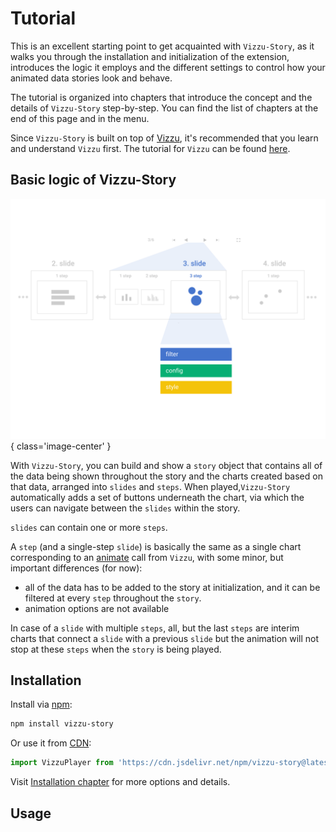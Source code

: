 # Tutorial

This is an excellent starting point to get acquainted with `Vizzu-Story`, as it
walks you through the installation and initialization of the extension,
introduces the logic it employs and the different settings to control how your
animated data stories look and behave.

The tutorial is organized into chapters that introduce the concept and the
details of `Vizzu-Story` step-by-step. You can find the list of chapters at the
end of this page and in the menu.

Since `Vizzu-Story` is built on top of
[Vizzu](https://github.com/vizzuhq/vizzu), it's recommended that you learn and
understand `Vizzu` first. The tutorial for `Vizzu` can be found
[here](https://lib.vizzuhq.com/latest/tutorial/).

## Basic logic of Vizzu-Story

![Vizzu](../assets/api-overview.svg){ class='image-center' }

With `Vizzu-Story`, you can build and show a `story` object that contains all of
the data being shown throughout the story and the charts created based on that
data, arranged into `slides` and `steps`. When played,`Vizzu-Story`
automatically adds a set of buttons underneath the chart, via which the users
can navigate between the `slides` within the story.

`slides` can contain one or more `steps`.

A `step` (and a single-step `slide`) is basically the same as a single chart
corresponding to an [animate](https://lib.vizzuhq.com/latest/tutorial/) call
from `Vizzu`, with some minor, but important differences (for now):

- all of the data has to be added to the story at initialization, and it can be
  filtered at every `step` throughout the `story`.
- animation options are not available

In case of a `slide` with multiple `steps`, all, but the last `steps` are
interim charts that connect a `slide` with a previous `slide` but the animation
will not stop at these `steps` when the `story` is being played.

## Installation

Install via [npm](https://www.npmjs.com/package/vizzu-story):

```sh
npm install vizzu-story
```

Or use it from [CDN](https://www.jsdelivr.com/package/npm/vizzu-story):

```javascript
import VizzuPlayer from 'https://cdn.jsdelivr.net/npm/vizzu-story@latest/dist/vizzu-story.min.js';
```

Visit [Installation chapter](../installation.md) for more options and details.

## Usage
